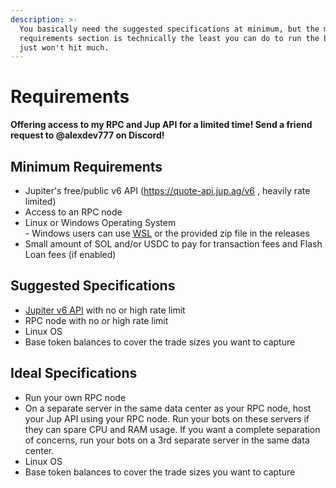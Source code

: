 ```yaml
---
description: >-
  You basically need the suggested specifications at minimum, but the minimum
  requirements section is technically the least you can do to run the bot. You
  just won't hit much.
---
```


# Requirements

**Offering access to my RPC and Jup API for a limited time! Send a friend request to @alexdev777 on Discord!**

## Minimum Requirements

* Jupiter's free/public v6 API (https://quote-api.jup.ag/v6 , heavily rate limited)
* Access to an RPC node
* Linux or Windows Operating System\
  \- Windows users can use [WSL](https://learn.microsoft.com/en-us/windows/wsl/install) or the provided zip file in the releases
* Small amount of SOL and/or USDC to pay for transaction fees and Flash Loan fees (if enabled)

## Suggested Specifications

* [Jupiter v6 API](jupiter-v6-access.md) with no or high rate limit
* RPC node with no or high rate limit
* Linux OS
* Base token balances to cover the trade sizes you want to capture

## Ideal Specifications

* Run your own RPC node
* On a separate server in the same data center as your RPC node, host your Jup API using your RPC node. Run your bots on these servers if they can spare CPU and RAM usage. If you want a complete separation of concerns, run your bots on a 3rd separate server in the same data center.
* Linux OS
* Base token balances to cover the trade sizes you want to capture
